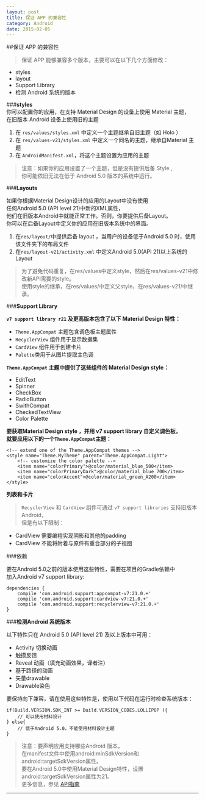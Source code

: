 ```yaml
---
layout: post
title: 保证 APP 的兼容性
category: Android
date: 2015-02-05
---
```


##保证 APP 的兼容性   

>保证 APP 能够兼容多个版本，主要可以在以下几个方面修改：   

- styles   
- layout   
- Support Library   
- 检测 Android 系统的版本   

<!-- more -->   


###**styles**    
你可以配置你的应用，在支持 Material Design 的设备上使用 Material 主题，   
在旧版本 Android 设备上使用旧的主题  

1. 在 `res/values/styles.xml` 中定义一个主题继承自旧主题（如 Holo ）   
2. 在 `res/values-v21/styles.xml` 中定义一个同名的主题，继承自Material 主题    
3. 在 `AndroidManifest.xml`，将这个主题设置为应用的主题       

>注意：如果你的应用设置了一个主题，但是没有提供后备 Style ,   
你可能依旧无法在低于 Android 5.0 版本的系统中运行。   

   

###**Layouts**    

如果你根据Material Design设计的应用的Layout中没有使用   
任何Android 5.0 (API level 21)中新的XML属性，   
他们在旧版本Android中就能正常工作。否则，你要提供后备Layout。   
你可以在后备Layout中定义你的应用在旧版本系统中的界面。   

1. 在`res/layout/`中提供后备 layout ，当用户的设备低于Android 5.0 时，使用该文件夹下的布局文件     
2. 在`res/layout-v21/activity.xml` 中定义Android 5.0(API 21)以上系统的 Layout    
   
>为了避免代码重复，在res/values中定义style，然后在res/values-v21中修改新API需要的style。   
使用style的继承，在res/values/中定义父style，在res/values-v21/中继承。   


###**Support Library**    

**`v7 support library r21` 及更高版本包含了以下 Material Design 特性：**    
- `Theme.AppCompat` 主题包含调色板主题属性   
- `RecyclerView` 组件用于显示数据集   
- `CardView` 组件用于创建卡片    
- `Palette`类用于从图片提取主色调   

**`Theme.AppCompat` 主题中提供了这些组件的 Material Design style：**     
- EditText   
- Spinner   
- CheckBox   
- RadioButton   
- SwithCompat   
- CheckedTextView   
- Color Palette   

**要获取Material Design style ，并用 v7 support library 自定义调色板，   
就要应用以下的一个`Theme.AppCompat`主题：**     

	<!-- extend one of the Theme.AppCompat themes -->
	<style name="Theme.MyTheme" parent="Theme.AppCompat.Light">
		<!-- customize the color palette -->
		<item name="colorPrimary">@color/material_blue_500</item>
		<item name="colorPrimaryDark">@color/material_blue_700</item>
		<item name="colorAccent">@color/material_green_A200</item>
	</style>

**列表和卡片**     

>`RecyclerView` 和 `CardView` 组件可通过 `v7 support libraries` 支持旧版本Android，   
但是有以下限制：     
- CardView 需要编程实现阴影和其他的padding    
- CardView 不能将附着与原件有重合部分的子视图    

###依赖    

要在Android 5.0之前的版本使用这些特性，需要在项目的Gradle依赖中   
加入Android v7 support library:     

	dependencies {
		compile 'com.android.support:appcompat-v7:21.0.+'
		compile 'com.android.support:cardview-v7:21.0.+'
		compile 'com.android.support:recyclerview-v7:21.0.+'
	}


###**检测Android 系统版本**    

以下特性只在 Android 5.0 (API level 21) 及以上版本中可用：   

- Activity 切换动画   
- 触摸反馈   
- Reveal 动画（填充动画效果，译者注）   
- 基于路径的动画   
- 矢量drawable   
- Drawable染色      

要保持向下兼容，请在使用这些特性是，使用以下代码在运行时检查系统版本：   

	if(Build.VERSION.SDK_INT >= Build.VERSION_CODES.LOLLIPOP ){
		// 可以使用材料设计   
	} else{
		// 低于Android 5.0，不能使用材料设计主题   
	}    
	
>注意：要声明应用支持哪些Android 版本，   
在manifest文件中使用android:minSdkVersion和android:targetSdkVersion属性。   
要在Android 5.0中使用Material Design特性，设置android:targetSdkVersion属性为21。   
更多信息，参见<user-sdk> [API指南](https://developer.android.com/intl/zh-cn/guide/topics/manifest/uses-sdk-element.html)      

- - - - - - - - - - 


